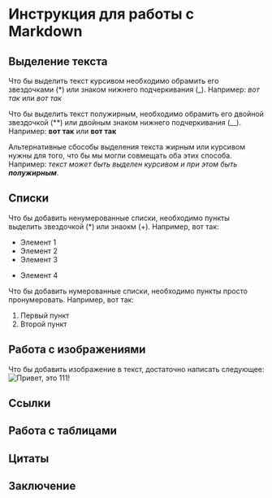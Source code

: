 # Инструкция для работы с Markdown

## Выделение текста

Что бы выделить текст курсивом необходимо обрамить его звездочками (*) или знаком нижнего подчеркивания (_). Например: *вот так* или _вот так_


Что бы выделить текст полужирным, необходимо обрамить его двойной звездочкой (**) или двойным знаком нижнего подчеркивания (__). Например: **вот так** или __вот так__

Альтернативные сбособы выделения текста жирным или курсивом нужны для того, что бы мы могли совмещать оба этих способа. Например: _текст может быть выделен курсивом и при этом быть **полужирным**_.

## Списки

Что бы добавить ненумерованные списки, необходимо пункты выделить звездочкой (*)  или знаокм (+). Например, вот так:
* Элемент 1
* Элемент 2
* Элемент 3
+ Элемент 4

Что бы добавить нумерованные списки, необходимо пункты просто пронумеровать. Например, вот так:
1. Первый пункт
2. Второй пункт

## Работа с изображениями

Что бы  добавить изображение в текст, достаточно написать следующее:
![Привет, это 111! ](111.jpg)

## Cсылки

## Работа с таблицами

## Цитаты


## Заключение
